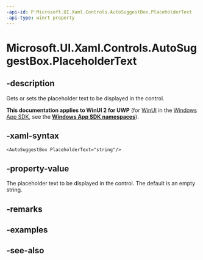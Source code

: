 ```yaml
---
-api-id: P:Microsoft.UI.Xaml.Controls.AutoSuggestBox.PlaceholderText
-api-type: winrt property
---
```


<!-- Property syntax
public string PlaceholderText { get;  set; }
-->

# Microsoft.UI.Xaml.Controls.AutoSuggestBox.PlaceholderText

## -description
Gets or sets the placeholder text to be displayed in the control.

**This documentation applies to WinUI 2 for UWP** (for [WinUI](/windows/apps/winui/winui3/) in the [Windows App SDK](/windows/apps/windows-app-sdk/), see the **[Windows App SDK namespaces](/windows/windows-app-sdk/api/winrt/)**).

## -xaml-syntax
```xaml
<AutoSuggestBox PlaceholderText="string"/>
```


## -property-value
The placeholder text to be displayed in the control. The default is an empty string.

## -remarks

## -examples

## -see-also
